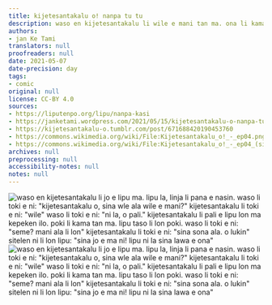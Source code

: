 ```yaml
---
title: kijetesantakalu o! nanpa tu tu
description: waso en kijetesantakalu li wile e mani tan ma. ona li kama jo e… ijo.
authors:
- jan Ke Tami
translators: null
proofreaders: null
date: 2021-05-07
date-precision: day
tags:
- comic
original: null
license: CC-BY 4.0
sources:
- https://liputenpo.org/lipu/nanpa-kasi
- https://janketami.wordpress.com/2021/05/15/kijetesantakalu-o-nanpa-tu-tu/
- https://kijetesantakalu-o.tumblr.com/post/671688420190453760
- https://commons.wikimedia.org/wiki/File:Kijetesantakalu_o!_-_ep04.png
- https://commons.wikimedia.org/wiki/File:Kijetesantakalu_o!_-_ep04_(sitelen_pona).png
archives: null
preprocessing: null
accessibility-notes: null
notes: null
---
```


![waso en kijetesantakalu li jo e lipu ma. lipu la, linja li pana e nasin. waso li toki e ni: "kijetesantakalu o, sina wle ala wile e mani?" kijetesantakalu li toki e ni: "wile" waso li toki e ni: "ni la, o pali." kijetesantakalu li pali e lipu lon ma kepeken ilo. poki li kama tan ma. lipu taso li lon poki. waso li toki e ni: "seme? mani ala li lon" kijetesantakalu li toki e ni: "sina sona ala. o lukin" sitelen ni li lon lipu: "sina jo e ma ni! lipu ni la sina lawa e ona"](https://upload.wikimedia.org/wikipedia/commons/e/ef/Kijetesantakalu_o%21_-_ep04.png)
![waso en kijetesantakalu li jo e lipu ma. lipu la, linja li pana e nasin. waso li toki e ni: "kijetesantakalu o, sina wle ala wile e mani?" kijetesantakalu li toki e ni: "wile" waso li toki e ni: "ni la, o pali." kijetesantakalu li pali e lipu lon ma kepeken ilo. poki li kama tan ma. lipu taso li lon poki. waso li toki e ni: "seme? mani ala li lon" kijetesantakalu li toki e ni: "sina sona ala. o lukin" sitelen ni li lon lipu: "sina jo e ma ni! lipu ni la sina lawa e ona"](https://upload.wikimedia.org/wikipedia/commons/5/55/Kijetesantakalu_o%21_-_ep04_%28sitelen_pona%29.png)